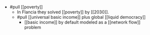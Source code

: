 - #pull [[poverty]]
	- In Flancia they solved [[poverty]] by [[2030]].
	- #pull [[universal basic income]] plus global [[liquid democracy]]
		- [[basic income]] by default modeled as a [[network flow]] problem